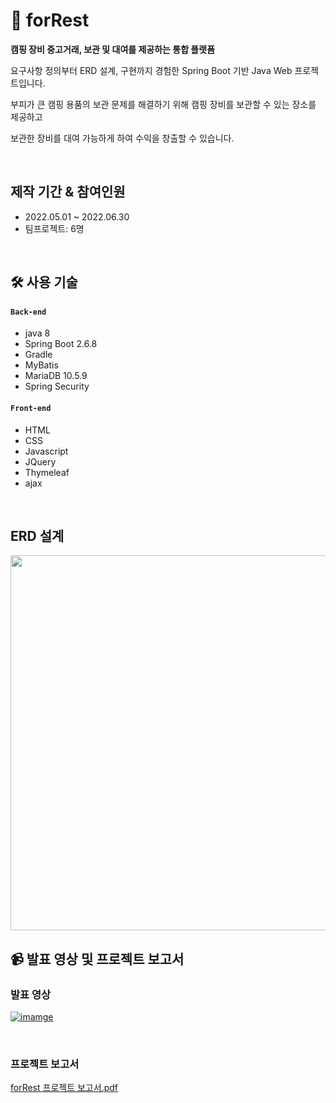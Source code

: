 # :evergreen_tree: forRest

**캠핑 장비 중고거래, 보관 및 대여를 제공하는 통합 플랫폼**

요구사항 정의부터 ERD 설계, 구현까지 경험한 Spring Boot 기반 Java Web 프로젝트입니다.
<br>

부피가 큰 캠핑 용품의 보관 문제를 해결하기 위해 캠핑 장비를 보관할 수 있는 장소를 제공하고

보관한 장비를 대여 가능하게 하여 수익을 창출할 수 있습니다.

<br>

## 제작 기간 & 참여인원

* 2022.05.01 ~ 2022.06.30
* 팀프로젝트: 6명

<br>

## 🛠 사용 기술

#### `Back-end`

* java 8
* Spring Boot 2.6.8
* Gradle
* MyBatis
* MariaDB 10.5.9
* Spring Security

#### `Front-end`

* HTML
* CSS
* Javascript
* JQuery
* Thymeleaf
* ajax

<br>

## ERD 설계

<img src="https://user-images.githubusercontent.com/83762364/189522608-b4397e0b-9c58-4e04-9949-2692a4df8439.png" width="900" height="600"/>
 

## 📹 발표 영상 및 프로젝트 보고서

### 발표 영상

[![imamge](https://user-images.githubusercontent.com/83762364/188839247-4079e5b1-3979-47b8-ae37-753f1cd64937.png)](https://youtu.be/24TOhOPyFDk?t=1500) 

<br>

### 프로젝트 보고서 

[forRest 프로젝트 보고서.pdf](https://drive.google.com/file/d/1lcodOBAqL4omjVfrSmB6bWeIqKXgnOyb/view?usp=sharing)






